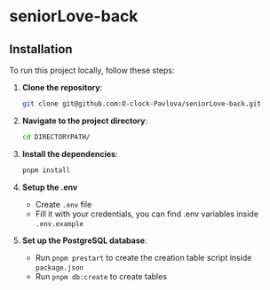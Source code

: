 # seniorLove-back

## Installation

To run this project locally, follow these steps:

1. **Clone the repository**:

   ```sh
   git clone git@github.com:O-clock-Pavlova/seniorLove-back.git
   ```

2. **Navigate to the project directory**:

   ```sh
   cd DIRECTORYPATH/
   ```

3. **Install the dependencies**:

   ```sh
   pnpm install
   ```

4. **Setup the .env**

   - Create `.env` file
   - Fill it with your credentials, you can find .env variables inside `.env.example`

5. **Set up the PostgreSQL database**:
    - Run `pnpm prestart` to create the creation table script inside `package.json`
    - Run `pnpm db:create` to create tables